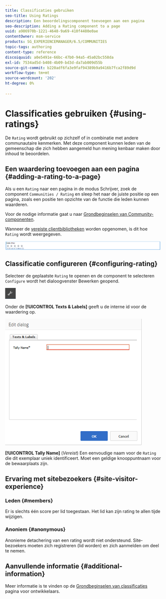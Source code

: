 ```yaml
---
title: Classificaties gebruiken
seo-title: Using Ratings
description: Een beoordelingscomponent toevoegen aan een pagina
seo-description: Adding a Rating component to a page
uuid: a986970b-1221-4648-9a69-410f4480e0ae
contentOwner: msm-service
products: SG_EXPERIENCEMANAGER/6.5/COMMUNITIES
topic-tags: authoring
content-type: reference
discoiquuid: a0e5491e-66bc-47b0-94a5-45a02bc558da
exl-id: 7534ad5d-b408-4b09-bd3d-da7ab009d55b
source-git-commit: b220adf6fa3e9faf94389b9a9416b7fca2f89d9d
workflow-type: tm+mt
source-wordcount: '202'
ht-degree: 0%

---
```


# Classificaties gebruiken {#using-ratings}

De `Rating` wordt gebruikt op zichzelf of in combinatie met andere communautaire kenmerken. Met deze component kunnen leden van de gemeenschap die zich hebben aangemeld hun mening kenbaar maken door inhoud te beoordelen.

## Een waardering toevoegen aan een pagina {#adding-a-rating-to-a-page}

Als u een `Rating` naar een pagina in de modus Schrijver, zoek de component `Communities / Rating` en sleep het naar de juiste positie op een pagina, zoals een positie ten opzichte van de functie die leden kunnen waarderen.

Voor de nodige informatie gaat u naar [Grondbeginselen van Community-componenten](basics.md).

Wanneer de [vereiste clientbibliotheken](rating-basics.md#essentials-for-client-side) worden opgenomen, is dit hoe `Rating` wordt weergegeven.

![beoordeling](assets/rating.png)

## Classificatie configureren {#configuring-rating}

Selecteer de geplaatste `Rating` te openen en de component te selecteren `Configure` wordt het dialoogvenster Bewerken geopend.

![configure-new](assets/configure-new.png)

Onder de **[!UICONTROL Texts & Labels]** geeft u de interne id voor de waardering op.

![tallyname](assets/tallyname.png)

**[!UICONTROL Tally Name]**
(*Vereist*) Een eenvoudige naam voor de `Rating` die dit exemplaar uniek identificeert. Moet een geldige knooppuntnaam voor de bewaarplaats zijn.

## Ervaring met sitebezoekers {#site-visitor-experience}

### Leden {#members}

Er is slechts één score per lid toegestaan. Het lid kan zijn rating te allen tijde wijzigen.

### Anoniem {#anonymous}

Anonieme detachering van een rating wordt niet ondersteund. Site-bezoekers moeten zich registreren (lid worden) en zich aanmelden om deel te nemen.

## Aanvullende informatie {#additional-information}

Meer informatie is te vinden op de [Grondbeginselen van classificaties](rating-basics.md) pagina voor ontwikkelaars.
